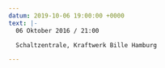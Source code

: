 ```yaml
---
datum: 2019-10-06 19:00:00 +0000
text: |-
  06 Oktober 2016 / 21:00

  Schaltzentrale, Kraftwerk Bille Hamburg

---
```

